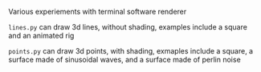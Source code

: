 Various experiements with terminal software renderer 

`lines.py` can draw 3d lines, without shading, examples include a square and an animated rig

`points.py` can draw 3d points, with shading, exmaples include a square, a surface made of sinusoidal waves, and a surface made of perlin noise
